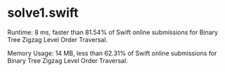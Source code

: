 # solve1.swift

Runtime: 8 ms, faster than 81.54% of Swift online submissions for Binary Tree Zigzag Level Order Traversal.

Memory Usage: 14 MB, less than 62.31% of Swift online submissions for Binary Tree Zigzag Level Order Traversal.
